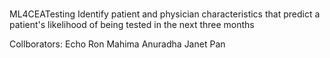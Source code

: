 #

 ML4CEATesting
Identify patient and physician characteristics that predict a patient's likelihood of being tested in the next three months


Collborators:
Echo Ron 
Mahima 
Anuradha
Janet Pan 

 
